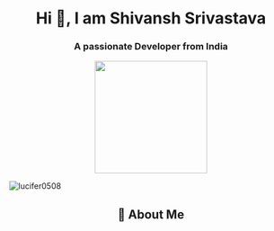 <!--[![An image of @lucifer025's Holopin badges, which is a link to view their full Holopin profile](https://holopin.me/lucifer025)](https://holopin.io/@lucifer025)-->
<h1 align="center">Hi 👋, I am Shivansh Srivastava</h1>
<h3 align="center">A passionate Developer from India</h3>
<div align="center">
  <img src="https://media1.giphy.com/media/v1.Y2lkPTc5MGI3NjExMHpuMmR3dGJ0aXpmbzY1amkxaHhrNDJ1cDY4dTI3Z2gwNW5qdnM1biZlcD12MV9pbnRlcm5hbF9naWZfYnlfaWQmY3Q9Zw/bGgsc5mWoryfgKBx1u/giphy.webp" width="200"/>
  <div/>
    <p align="left"> <img src="https://komarev.com/ghpvc/?username=lucifer0508&label=Profile%20views&color=0e75b6&style=flat" alt="lucifer0508" /> </p>
    <h2 align="center">🚀 About Me</h2>
<!--
**Lucifer-025/Lucifer-025** is a ✨ _special_ ✨ repository because its `README.md` (this file) appears on your GitHub profile

- 🔭 I’m currently working on ...
- 🌱 I’m currently learning ...
- 👯 I’m looking to collaborate on ...
- 🤔 I’m looking for help with ...
- 💬 Ask me about ...
- 📫 How to reach me: ...
- 😄 Pronouns: ...
- ⚡ Fun fact: ...
-->
